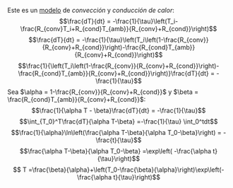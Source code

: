 Este es un [modelo](Modelo.md) de *convección* y *conducción de calor*:
$$\frac{dT}{dt} = -\frac{1}{\tau}\left(T_i-\frac{R_{conv}T_i+R_{cond}T_{amb}}{R_{conv}+R_{cond}}\right)$$
$$\frac{dT}{dt} = -\frac{1}{\tau}\left(T_i\left(1-\frac{R_{conv}}{R_{conv}+R_{cond}}\right)-\frac{R_{cond}T_{amb}}{R_{conv}+R_{cond}}\right)$$
$$\frac{1}{\left(T_i\left(1-\frac{R_{conv}}{R_{conv}+R_{cond}}\right)-\frac{R_{cond}T_{amb}}{R_{conv}+R_{cond}}\right)}\frac{dT}{dt} = -\frac{1}{\tau}$$
Sea $\alpha = 1-\frac{R_{conv}}{R_{conv}+R_{cond}}$ y $\beta = \frac{R_{cond}T_{amb}}{R_{conv}+R_{cond}}$:
$$\frac{1}{\alpha T - \beta}\frac{dT}{dt} = -\frac{1}{\tau}$$
$$\int_{T_0}^T\frac{dT}{\alpha T-\beta} =-\frac{1}{\tau} \int_0^tdt$$
$$\frac{1}{\alpha}\ln\left(\frac{\alpha T-\beta}{\alpha T_0-\beta}\right) = -\frac{t}{\tau}$$
$$\frac{\alpha T-\beta}{\alpha T_0-\beta} =\exp\left( -\frac{\alpha t}{\tau}\right)$$
$$ T =\frac{\beta}{\alpha}+\left(T_0-\frac{\beta}{\alpha}\right)\exp\left(-\frac{\alpha t}{\tau}\right)$$
